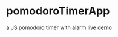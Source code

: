 # pomodoroTimerApp
a JS pomodoro timer with alarm [live demo](https://mohamed-ayman01.github.io/pomodoroTimerApp/)
